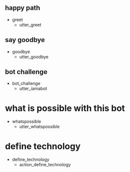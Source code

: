 ## happy path
* greet
  - utter_greet

## say goodbye
* goodbye
  - utter_goodbye

## bot challenge
* bot_challenge
  - utter_iamabot

# what is possible with this bot
* whatspossible
  - utter_whatspossible

# define technology
* define_technology
  - action_define_technology
